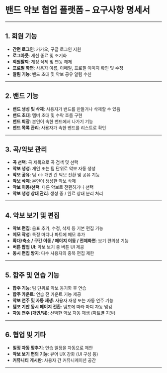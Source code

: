 # 밴드 악보 협업 플랫폼 – 요구사항 명세서

---

## 1. 회원 기능

- **간편 로그인**: 카카오, 구글 로그인 지원
- **로그아웃**: 세션 종료 및 초기화
- **회원탈퇴**: 계정 삭제 및 연동 해제
- **프로필 화면**: 사용자 이름, 이메일, 프로필 이미지 확인 및 수정
- **알림 기능**: 밴드 초대 및 악보 공유 알림 수신

---

## 2. 밴드 기능

- **밴드 생성 및 삭제**: 사용자가 밴드를 만들거나 삭제할 수 있음
- **밴드 초대**: 멤버 초대 및 수락 흐름 구현
- **밴드 퇴장**: 본인이 속한 밴드에서 나가기 기능
- **밴드 목록 관리**: 사용자가 속한 밴드를 리스트로 확인

---

## 3. 곡/악보 관리

- **곡 선택**: 곡 제목으로 곡 검색 및 선택
- **악보 생성**: 개인 또는 팀 단위로 악보 자동 생성
- **악보 공유**: 팀 ↔ 개인 간 악보 전환 및 공유 기능
- **악보 삭제**: 본인이 생성한 악보 삭제
- **악보 이동/선택**: 다른 악보로 전환하거나 선택
- **악보 생성 상태 관리**: 생성 중 / 완료 상태 분리 처리

---

## 4. 악보 보기 및 편집

- **악보 편집**: 음표 추가, 수정, 삭제 등 기본 편집 기능
- **메모 작성**: 특정 마디나 파트에 메모 추가
- **확대/축소 / 구간 이동 / 페이지 이동 / 전체화면**: 보기 편의성 기능
- **버튼 팝업 UI**: 악보 보기 중 버튼 UI 제공
- **동시 편집 방지**: 다수 사용자의 중복 편집 제한

---

## 5. 합주 및 연습 기능

- **합주 기능**: 팀 단위로 악보 동기화 후 연습
- **합주 카운트**: 연습 전 카운트 기능 제공
- **악보 연주 및 자동 재생**: 사용자 재생 또는 자동 연주 기능
- **템포 기반 동시 페이지 전환**: 템포에 따라 마디 자동 넘김
- **자동 연주 (개인/팀)**: 선택한 악보 자동 재생 (파트별 지원)

---

## 6. 협업 및 기타

- **일정 자동 맞추기**: 연습 일정을 자동으로 제안
- **악보 보기 편의 기능**: 뷰어 UX 강화 (UI 구성 등)
- **커뮤니티 게시판**: 사용자 간 커뮤니케이션 공간

---
